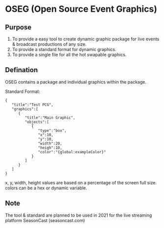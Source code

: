 # OSEG (Open Source Event Graphics)

## Purpose
1. To provide a easy tool to create dynamic graphic package for live events & broadcast productions of any size.
2. To provide a standard format for dynamic graphics.
3. To provide a single file for all the hot swapable graphics.

## Defination
OSEG contains a package and individual graphics within the package. 

Standard Format:
```
{
   "title":"Test PCG",
   "graphics":[
      {
         "title":"Main Graphic",
         "objects":[
            {
               "type":"box",
               "x":10,
               "y":10,
               "width":20,
               "heigh":10,
               "color":"{global:exampleColor}"
            }
         ]
      }
   ]
}
```
x, y, width, height values are based on a percentage of the screen full size. colors can be a hex or dynamic variable.

## Note
The tool & standard are planned to be used in 2021 for the live streaming platform SeasonCast (seasoncast.com)


